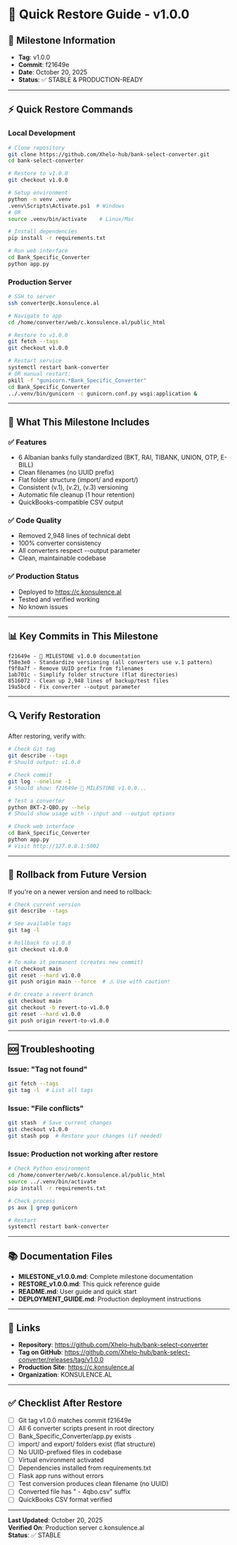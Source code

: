# 🔄 Quick Restore Guide - v1.0.0

## 📌 Milestone Information
- **Tag**: v1.0.0
- **Commit**: f21649e
- **Date**: October 20, 2025
- **Status**: ✅ STABLE & PRODUCTION-READY

---

## ⚡ Quick Restore Commands

### Local Development
```bash
# Clone repository
git clone https://github.com/Xhelo-hub/bank-select-converter.git
cd bank-select-converter

# Restore to v1.0.0
git checkout v1.0.0

# Setup environment
python -m venv .venv
.venv\Scripts\Activate.ps1  # Windows
# OR
source .venv/bin/activate    # Linux/Mac

# Install dependencies
pip install -r requirements.txt

# Run web interface
cd Bank_Specific_Converter
python app.py
```

### Production Server
```bash
# SSH to server
ssh converter@c.konsulence.al

# Navigate to app
cd /home/converter/web/c.konsulence.al/public_html

# Restore to v1.0.0
git fetch --tags
git checkout v1.0.0

# Restart service
systemctl restart bank-converter
# OR manual restart:
pkill -f "gunicorn.*Bank_Specific_Converter"
cd Bank_Specific_Converter
../.venv/bin/gunicorn -c gunicorn.conf.py wsgi:application &
```

---

## 🎯 What This Milestone Includes

### ✅ Features
- 6 Albanian banks fully standardized (BKT, RAI, TIBANK, UNION, OTP, E-BILL)
- Clean filenames (no UUID prefix)
- Flat folder structure (import/ and export/)
- Consistent (v.1), (v.2), (v.3) versioning
- Automatic file cleanup (1 hour retention)
- QuickBooks-compatible CSV output

### ✅ Code Quality
- Removed 2,948 lines of technical debt
- 100% converter consistency
- All converters respect --output parameter
- Clean, maintainable codebase

### ✅ Production Status
- Deployed to https://c.konsulence.al
- Tested and verified working
- No known issues

---

## 📊 Key Commits in This Milestone

```
f21649e - 📌 MILESTONE v1.0.0 documentation
f58e3e0 - Standardize versioning (all converters use v.1 pattern)
f9f0a7f - Remove UUID prefix from filenames
1ab701c - Simplify folder structure (flat directories)
8516072 - Clean up 2,948 lines of backup/test files
19a5bcd - Fix converter --output parameter
```

---

## 🔍 Verify Restoration

After restoring, verify with:

```bash
# Check Git tag
git describe --tags
# Should output: v1.0.0

# Check commit
git log --oneline -1
# Should show: f21649e 📌 MILESTONE v1.0.0...

# Test a converter
python BKT-2-QBO.py --help
# Should show usage with --input and --output options

# Check web interface
cd Bank_Specific_Converter
python app.py
# Visit http://127.0.0.1:5002
```

---

## 📝 Rollback from Future Version

If you're on a newer version and need to rollback:

```bash
# Check current version
git describe --tags

# See available tags
git tag -l

# Rollback to v1.0.0
git checkout v1.0.0

# To make it permanent (creates new commit)
git checkout main
git reset --hard v1.0.0
git push origin main --force  # ⚠️ Use with caution!

# Or create a revert branch
git checkout main
git checkout -b revert-to-v1.0.0
git reset --hard v1.0.0
git push origin revert-to-v1.0.0
```

---

## 🆘 Troubleshooting

### Issue: "Tag not found"
```bash
git fetch --tags
git tag -l  # List all tags
```

### Issue: "File conflicts"
```bash
git stash  # Save current changes
git checkout v1.0.0
git stash pop  # Restore your changes (if needed)
```

### Issue: Production not working after restore
```bash
# Check Python environment
cd /home/converter/web/c.konsulence.al/public_html
source ../.venv/bin/activate
pip install -r requirements.txt

# Check process
ps aux | grep gunicorn

# Restart
systemctl restart bank-converter
```

---

## 📚 Documentation Files

- **MILESTONE_v1.0.0.md**: Complete milestone documentation
- **RESTORE_v1.0.0.md**: This quick reference guide
- **README.md**: User guide and quick start
- **DEPLOYMENT_GUIDE.md**: Production deployment instructions

---

## 🔗 Links

- **Repository**: https://github.com/Xhelo-hub/bank-select-converter
- **Tag on GitHub**: https://github.com/Xhelo-hub/bank-select-converter/releases/tag/v1.0.0
- **Production Site**: https://c.konsulence.al
- **Organization**: KONSULENCE.AL

---

## ✅ Checklist After Restore

- [ ] Git tag v1.0.0 matches commit f21649e
- [ ] All 6 converter scripts present in root directory
- [ ] Bank_Specific_Converter/app.py exists
- [ ] import/ and export/ folders exist (flat structure)
- [ ] No UUID-prefixed files in codebase
- [ ] Virtual environment activated
- [ ] Dependencies installed from requirements.txt
- [ ] Flask app runs without errors
- [ ] Test conversion produces clean filename (no UUID)
- [ ] Converted file has " - 4qbo.csv" suffix
- [ ] QuickBooks CSV format verified

---

**Last Updated**: October 20, 2025  
**Verified On**: Production server c.konsulence.al  
**Status**: ✅ STABLE
